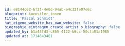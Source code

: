 ```yaml
---
id: e8144c02-6f2f-4e0d-94ab-e4c32fe07e6c
blueprint: kuenstler_innen
title: 'Pascal Schmidt'
hat_eigene_website_has_own_website: false
biographie_eintragen_create_artist_s_biography: false
updated_by: b1a43fd3-c865-4122-b6cc-50cfa81a1985
updated_at: 1714843401
---
```

